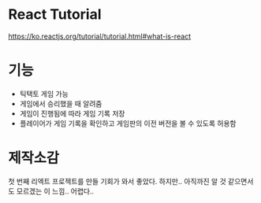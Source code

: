 # React Tutorial
https://ko.reactjs.org/tutorial/tutorial.html#what-is-react

# 기능
 - 틱택토 게임 가능
 - 게임에서 승리했을 때 알려줌
 - 게임이 진행됨에 따라 게임 기록 저장
 - 플레이어가 게임 기록을 확인하고 게임판의 이전 버전을 볼 수 있도록 허용함

# 제작소감
첫 번째 리엑트 프로젝트를 만들 기회가 와서 좋았다.
하지만.. 아직까진 알 것 같으면서도 모르겠는 이 느낌..
어렵다..